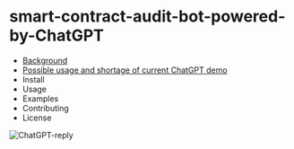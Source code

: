 # smart-contract-audit-bot-powered-by-ChatGPT

* [Background](#Background)
* [Possible usage and shortage of current ChatGPT demo](#Possible-usagea-and-shortage-of-current-ChatGPT-demo)
* Install
* Usage
* Examples
* Contributing
* License

![ChatGPT-reply](https://vitalik.ca/images/gpt3/plonk.png)
